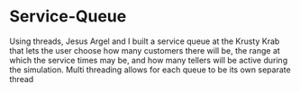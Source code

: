 # Service-Queue
Using threads, Jesus Argel and I built a service queue at the Krusty Krab that lets the user choose how many customers there will be, the range at which the service times may be, and how many tellers will be active during the simulation.  Multi threading allows for each queue to be its own separate thread
